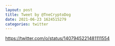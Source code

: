 ```yaml
--- 
layout: post 
title: Tweet by @TneCryptoDog 
date: 2021-06-23 1624515279 
categories: twitter 
--- 
```

https://twitter.com/o/status/1407945221481111554